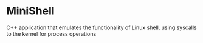 # MiniShell
C++ application that emulates the functionality of Linux shell, using syscalls to the kernel for process operations
